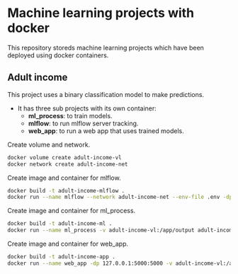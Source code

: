 # Machine learning projects with docker

This repository storeds machine learning projects which have been deployed using docker containers.

## Adult income

This project uses a binary classification model to make predictions.

* It has three sub projects with its own container:
  * **ml_process**: to train models.
  * **mlflow**: to run mlflow server tracking.
  * **web_app**: to run a web app that uses trained models.

Create volume and network.

```bash
docker volume create adult-income-vl
docker network create adult-income-net
```

Create image and container for mlflow.

```bash
docker build -t adult-income-mlflow .
docker run --name mlflow --network adult-income-net --env-file .env -dp 127.0.0.1:8080:8080 adult-income-mlflow
```

Create image and container for ml_process.

```bash
docker build -t adult-income-ml .
docker run --name ml_process -v adult-income-vl:/app/output adult-income-ml
```

Create image and container for web_app.

```bash
docker build -t adult-income-app .
docker run --name web_app -dp 127.0.0.1:5000:5000 -v adult-income-vl:/app/input adult-income-app
```
